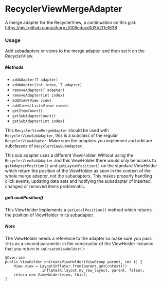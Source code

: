 # RecyclerViewMergeAdapter
A merge adapter for the RecyclerView, a continuation on this gist: https://gist.github.com/athornz/008edacd1d3b2f1e1836

### Usage
Add subadapters or views to the merge adapter and then set it on the RecyclerView.

##### Methods

- `addAdapter(T adapter)`
- `addAdapter(int index, T adapter)`
- `removeAdapter(T adapter)`
- `removeAdapter(int index)`
- `addView(View view)`
- `addViews(List<View> views)`
- `getItemCount()`
- `getSubAdapterCount()`
- `getSubAdapter(int index)`

This `RecyclerViewMergeAdapter` should be used with `RecyclerViewSubAdapter`, this is a subclass of the regular `RecyclerViewAdapter`. Make sure the adapters you implement and add are subclasses of `RecyclerViewSubAdapter`.

This sub adapter uses a different ViewHolder. Without using the `RecyclerViewSubAdapter` and this ViewHolder there would only be access to `getAdapterPosition()` and `getLayoutPosition()` on the standard ViewHolder which return the position of the ViewHolder as seen in the context of the whole merge adapter, not the subadapters. This makes properly handling click events, updating data sets and notifying the subadapter of inserted, changed or removed items problematic.

##### getLocalPosition()
This ViewHolder implements a `getLocalPosition()` method which returns the position of ViewHolder in its subadapter.

##### Note
The ViewHolder needs a reference to the adapter so make sure you pass `this` as a second parameter in the constructor of the ViewHolder instance that you return in `onCreateViewHolder()`:

```
@Override
public ViewHolder onCreateViewHolder(ViewGroup parent, int i) {
    View view = LayoutInflater.from(parent.getContext())
                .inflate(R.layout.my_row_layout, parent, false);
    return new ViewHolder(view, this);
}
```
